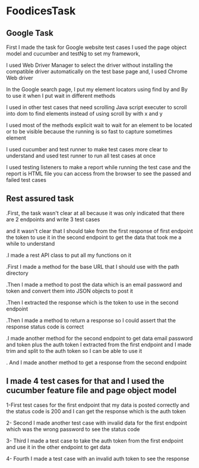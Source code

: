 # FoodicesTask
## Google Task 
First I made the task for Google website test cases I used the page object model and cucumber and testNg to set my framework,

I used Web Driver Manager to select the driver without installing the compatible driver automatically on the test base page and, I used Chrome Web driver 

In the Google search page, I put my element locators using  find by  and By to use it when I put wait in different methods 

I used in other test cases that need scrolling Java script executer to scroll into dom to find elements instead of using scroll by with x and y 

I used most of the methods explicit wait to wait for an element to be located or to be visible because the running is so fast to capture sometimes element

I used cucumber and test runner to make test cases more clear to understand and used test runner to run all test cases at once 

I used testing listeners to make a report while running the test case and the report is HTML file you can access from the browser to see the passed and failed test cases 


## Rest assured task 
.First, the task wasn't clear at all because it was only indicated that there are 2 endpoints and write 3 test cases 

and it wasn't clear that I should take from the first response of first endpoint the token to use it in the second endpoint to get the data that took me a while to understand 

 .I made a rest API class to put all my functions on it 
 
.First I made a method for the base URL that I should use with the path directory 

.Then I made a method to post the data which is an email password and token and convert them into JSON objects to post it

.Then I extracted the response which is the token to use in the second endpoint 

.Then I made a method to return a response so I could assert that the response status code is correct

.I made another method for the second endpoint to get data email password and token plus the auth token
I extracted from the first endpoint and I made trim and split to the auth token so I can be able to use it

. And I made another method to get a response from the second endpoint 




## I made 4 test cases for that and I used the cucumber feature file and page object model 
 1-First test cases for the first endpoint that my data is posted correctly and the status code is 200 and I can get the response which is the auth token
 
2- Second I made another test case with invalid data for the first endpoint which was the wrong password to see the status code 

3- Third I made a test case to take the auth token from the first endpoint and use it in the other endpoint to get data

4- Fourth I made  a test case with an invalid auth token to see the response 




